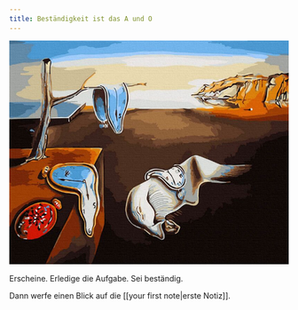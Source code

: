 ```yaml
---
title: Beständigkeit ist das A und O
---
```


![Beständigkeit](assets/bestaendigkeit2.jpg)

Erscheine. Erledige die Aufgabe. Sei beständig.

Dann werfe einen Blick auf die [[your first note|erste Notiz]].
